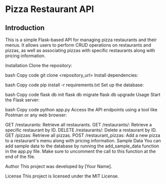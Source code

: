 # Pizza Restaurant API
## Introduction
This is a simple Flask-based API for managing pizza restaurants and their menus. It allows users to perform CRUD operations on restaurants and pizzas, as well as associating pizzas with specific restaurants along with pricing information.

Installation
Clone the repository:

bash
Copy code
git clone <repository_url>
Install dependencies:

bash
Copy code
pip install -r requirements.txt
Set up the database:

bash
Copy code
flask db init
flask db migrate
flask db upgrade
Usage
Start the Flask server:

bash
Copy code
python app.py
Access the API endpoints using a tool like Postman or any web browser:

GET /restaurants: Retrieve all restaurants.
GET /restaurants/<id>: Retrieve a specific restaurant by ID.
DELETE /restaurants/<id>: Delete a restaurant by ID.
GET /pizzas: Retrieve all pizzas.
POST /restaurant_pizzas: Add a new pizza to a restaurant's menu along with pricing information.
Sample Data
You can add sample data to the database by running the add_sample_data function in the app.py file. Make sure to uncomment the call to this function at the end of the file.

Author
This project was developed by [Your Name].

License
This project is licensed under the MIT License.